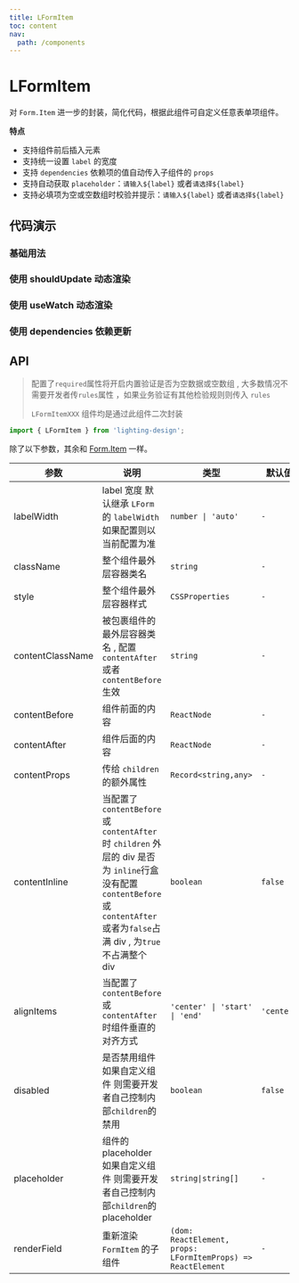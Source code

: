```yaml
---
title: LFormItem
toc: content
nav:
  path: /components
---
```


# LFormItem

对 `Form.Item` 进一步的封装，简化代码，根据此组件可自定义任意表单项组件。

**特点**

- 支持组件前后插入元素
- 支持统一设置 `label` 的宽度
- 支持 `dependencies` 依赖项的值自动传入子组件的 `props`
- 支持自动获取 `placeholder`：`请输入${label}` 或者`请选择${label}`
- 支持必填项为空或空数组时校验并提示：`请输入${label}` 或者`请选择${label}`

## 代码演示

### 基础用法

<code src='./demos/Demo2.tsx'></code>

### 使用 shouldUpdate 动态渲染

<code src='./demos/Demo1.tsx'></code>

### 使用 useWatch 动态渲染

<code src='./demos/Demo3.tsx'></code>

### 使用 dependencies 依赖更新

<code src='./demos/Demo4.tsx'></code>

## API

> 配置了`required`属性将开启内置验证是否为空数据或空数组 , 大多数情况不需要开发者传`rules`属性 ，如果业务验证有其他检验规则则传入 `rules`
>
> `LFormItemXXX` 组件均是通过此组件二次封装

```ts
import { LFormItem } from 'lighting-design';
```

除了以下参数，其余和 [Form.Item](https://ant.design/components/form-cn#formitem) 一样。

| 参数             | 说明                                                                                                                                                                            | 类型                                                         | 默认值     |
| ---------------- | ------------------------------------------------------------------------------------------------------------------------------------------------------------------------------- | ------------------------------------------------------------ | ---------- |
| labelWidth       | label 宽度 默认继承 `LForm`的 `labelWidth` 如果配置则以当前配置为准                                                                                                             | `number \| 'auto'`                                           | `-`        |
| className        | 整个组件最外层容器类名                                                                                                                                                          | `string`                                                     | `-`        |
| style            | 整个组件最外层容器样式                                                                                                                                                          | `CSSProperties`                                              | `-`        |
| contentClassName | 被包裹组件的最外层容器类名 , 配置 `contentAfter` 或者 `contentBefore` 生效                                                                                                      | `string`                                                     | `-`        |
| contentBefore    | 组件前面的内容                                                                                                                                                                  | `ReactNode`                                                  | `-`        |
| contentAfter     | 组件后面的内容                                                                                                                                                                  | `ReactNode`                                                  | `-`        |
| contentProps     | 传给 `children` 的额外属性                                                                                                                                                      | `Record<string,any>`                                         | `-`        |
| contentInline    | 当配置了 `contentBefore` 或 `contentAfter` 时 `children` 外层的 div 是否为 `inline`行盒 没有配置`contentBefore` 或 `contentAfter`或者为`false`占满 div , 为`true`不占满整个 div | `boolean`                                                    | `false`    |
| alignItems       | 当配置了 `contentBefore` 或 `contentAfter` 时组件垂直的对齐方式                                                                                                                 | `'center' \| 'start' \| 'end'`                               | `'center'` |
| disabled         | 是否禁用组件<br>如果自定义组件 则需要开发者自己控制内部`children`的禁用                                                                                                         | `boolean`                                                    | `false`    |
| placeholder      | 组件的 placeholder<br>如果自定义组件 则需要开发者自己控制内部`children`的 placeholder                                                                                           | `string\|string[]`                                           | `-`        |
| renderField      | 重新渲染 `FormItem` 的子组件                                                                                                                                                    | `(dom: ReactElement, props: LFormItemProps) => ReactElement` | `-`        |
